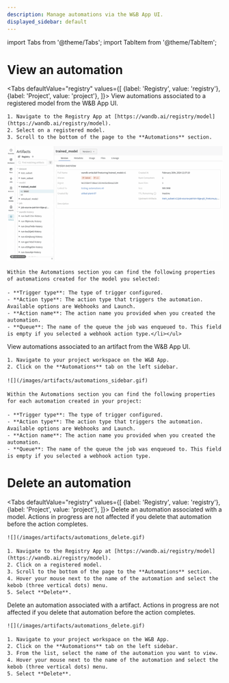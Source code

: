 ```yaml
---
description: Manage automations via the W&B App UI.
displayed_sidebar: default
---
```

import Tabs from '@theme/Tabs';
import TabItem from '@theme/TabItem';

# View an automation
<Tabs
  defaultValue="registry"
  values={[
    {label: 'Registry', value: 'registry'},
    {label: 'Project', value: 'project'},
  ]}>
  <TabItem value="registry">
     View automations associated to a registered model from the W&B App UI. 

    1. Navigate to the Registry App at [https://wandb.ai/registry/model](https://wandb.ai/registry/model).
    2. Select on a registered model. 
    3. Scroll to the bottom of the page to the **Automations** section.

![](../../../static/images/automations/automations_landing.gif)

    Within the Automations section you can find the following properties of automations created for the model you selected:

    - **Trigger type**: The type of trigger configured.
    - **Action type**: The action type that triggers the automation. Available options are Webhooks and Launch.
    - **Action name**: The action name you provided when you created the automation.
    - **Queue**: The name of the queue the job was enqueued to. This field is empty if you selected a webhook action type.</li></ul>
</TabItem>
  <TabItem value="project">
    View automations associated to an artifact from the W&B App UI. 

    1. Navigate to your project workspace on the W&B App. 
    2. Click on the **Automations** tab on the left sidebar.

    ![](/images/artifacts/automations_sidebar.gif)

    Within the Automations section you can find the following properties for each automation created in your project:

    - **Trigger type**: The type of trigger configured.
    - **Action type**: The action type that triggers the automation. Available options are Webhooks and Launch.
    - **Action name**: The action name you provided when you created the automation.
    - **Queue**: The name of the queue the job was enqueued to. This field is empty if you selected a webhook action type.
</TabItem>
</Tabs>


# Delete an automation
<Tabs
  defaultValue="registry"
  values={[
    {label: 'Registry', value: 'registry'},
    {label: 'Project', value: 'project'},
  ]}>
  <TabItem value="registry">
    Delete an automation associated with a model. Actions in progress are not affected if you delete that automation before the action completes.

    ![](/images/artifacts/automations_delete.gif) 

    1. Navigate to the Registry App at [https://wandb.ai/registry/model](https://wandb.ai/registry/model).
    2. Click on a registered model. 
    3. Scroll to the bottom of the page to the **Automations** section.
    4. Hover your mouse next to the name of the automation and select the kebob (three vertical dots) menu. 
    5. Select **Delete**.
  
  </TabItem>
  <TabItem value="project">
    Delete an automation associated with a artifact. Actions in progress are not affected if you delete that automation before the action completes. 

    ![](/images/artifacts/automations_delete.gif)

    1. Navigate to your project workspace on the W&B App. 
    2. Click on the **Automations** tab on the left sidebar.
    3. From the list, select the name of the automation you want to view.
    4. Hover your mouse next to the name of the automation and select the kebob (three vertical dots) menu. 
    5. Select **Delete**.
  </TabItem>
</Tabs>

